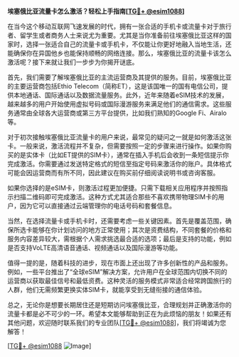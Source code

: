 **埃塞俄比亚流量卡怎么激活？轻松上手指南[[TG💪+ @esim1088](https://t.me/s/esim1088)]**

在当今这个移动互联网飞速发展的时代，拥有一张合适的手机卡或流量卡对于旅行者、留学生或者商务人士来说尤为重要。尤其是当你准备前往埃塞俄比亚这样的国家时，选择一张适合自己的流量卡或手机卡，不仅能让你更好地融入当地生活，还能确保你在异国他乡也能保持顺畅的网络连接。那么，埃塞俄比亚的流量卡该怎么激活呢？接下来就让我们一步步为你揭开谜底。

首先，我们需要了解埃塞俄比亚的主流运营商及其提供的服务。目前，埃塞俄比亚的主要运营商包括Ethio Telecom（简称ET），这是该国唯一的国有电信公司，提供本地通话、国际通话以及数据流量服务。此外，近年来随着eSIM技术的发展，越来越多的用户开始使用虚拟号码或国际漫游服务来满足他们的通信需求。这些服务通常由全球各大运营商或第三方平台提供，比如我们熟知的Google Fi、Airalo等。

对于初次接触埃塞俄比亚流量卡的用户来说，最常见的疑问之一就是如何激活这张卡。一般来说，激活流程并不复杂，但需要按照一定的步骤来进行操作。如果你购买的是实体卡（比如ET提供的SIM卡），通常在插入手机后会收到一条短信提示你完成激活。你需要通过发送特定格式的短信至指定号码来激活你的账户。具体格式可能会因运营商而有所不同，因此建议在购买前仔细阅读说明书或咨询客服。

如果你选择的是eSIM卡，则激活过程更加便捷。只需下载相关应用程序并按照指示扫描二维码即可完成激活。这种方式尤其适合那些不喜欢携带物理SIM卡的用户，因为它可以直接通过云端管理你的电话号码和套餐信息。

当然，在选择流量卡或手机卡时，还需要考虑一些关键因素。首先是覆盖范围，确保所选卡能够在你计划访问的地方正常使用；其次是资费结构，不同套餐的价格和服务内容差异较大，需根据个人需求挑选最合适的选项；最后是支持的功能，例如是否支持VoLTE高清语音通话、视频通话以及国际漫游等功能。

值得一提的是，随着科技的进步，现在市面上还出现了许多创新性的产品和服务。例如，一些平台推出了“全球eSIM”解决方案，允许用户在全球范围内切换不同的运营商以获取最佳信号和最低资费。这种灵活的服务模式非常适合经常跨国旅行的人群，他们无需频繁更换实体SIM卡，就能享受到无缝衔接的通信体验。

总之，无论你是想要长期居住还是短期访问埃塞俄比亚，合理规划并正确激活你的流量卡都是必不可少的一环。希望本文能够帮助到正在为此烦恼的朋友！如果还有其他问题，欢迎随时联系我们的专业团队[[TG💪+ @esim1088](https://t.me/s/esim1088)]，我们将竭诚为您解答！

[[TG💪+ @esim1088](https://t.me/s/esim1088) ![Image](https://i.postimg.cc/4NQfJmqS/Snipaste-2025-05-13-00-14-12.png)]